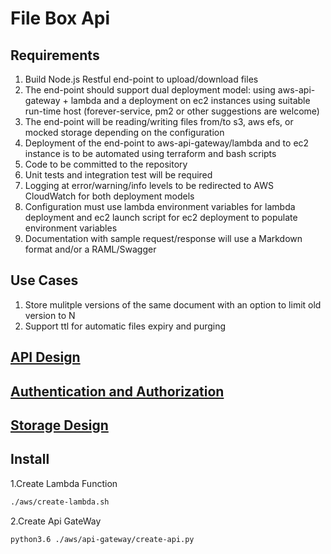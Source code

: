 # File Box Api

## Requirements

1. Build Node.js Restful end-point to upload/download files
1. The end-point should support dual deployment model: using aws-api-gateway + lambda and a deployment on ec2 instances using suitable run-time host (forever-service, pm2 or other suggestions are welcome)
1. The end-point will be reading/writing files from/to s3, aws efs, or mocked storage depending on the configuration
1. Deployment of the end-point to aws-api-gateway/lambda and to ec2 instance is to be automated using terraform and bash scripts
1. Code to be committed to the repository
1. Unit tests and integration test will be required
1. Logging at error/warning/info levels to be redirected to AWS CloudWatch for both deployment models
1. Configuration must use lambda environment variables for lambda deployment and ec2 launch script for ec2 deployment to populate environment variables
1. Documentation with sample request/response will use a Markdown format and/or a RAML/Swagger

## Use Cases

1. Store mulitple versions of the same document with an option to limit old version to N
1. Support ttl for automatic files expiry and purging

## [API Design](./docs/API.md)

## [Authentication and Authorization](./docs/AuthC&AuthZ.md)

## [Storage Design](./docs/StorageDesign.md)

## Install

1.Create Lambda Function

```bash
./aws/create-lambda.sh
```

2.Create Api GateWay

```bash
python3.6 ./aws/api-gateway/create-api.py
```